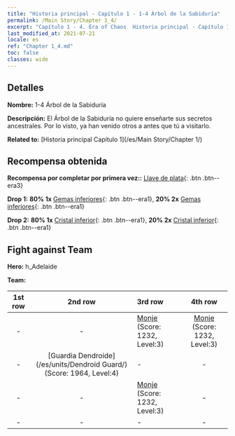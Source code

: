 ```yaml
---
title: "Historia principal - Capítulo 1 - 1-4 Árbol de la Sabiduría"
permalink: /Main Story/Chapter 1_4/
excerpt: "Capítulo 1 - 4. Era of Chaos  Historia principal - Capítulo 1_4. 1-4 Árbol de la Sabiduría"
last_modified_at: 2021-07-21
locale: es
ref: "Chapter 1_4.md"
toc: false
classes: wide
---
```


## Detalles

 **Nombre:** 1-4 Árbol de la Sabiduría

 **Descripción:** El Árbol de la Sabiduría no quiere enseñarte sus secretos ancestrales. Por lo visto, ya han venido otros a antes que tú a visitarlo.

 **Related to:** [Historia principal Capítulo 1](/es/Main Story/Chapter 1/)

## Recompensa obtenida

 **Recompensa por completar por primera vez::** [Llave de plata](/ItemsES/con_693/){: .btn .btn--era3}

 **Drop 1:** **80% 1x** [Gemas inferiores](/ItemsES/mat_4/){: .btn .btn--era1}, **20% 2x** [Gemas inferiores](/ItemsES/mat_4/){: .btn .btn--era1}

 **Drop 2:** **80% 1x** [Cristal inferior](/ItemsES/mat_5/){: .btn .btn--era1}, **20% 2x** [Cristal inferior](/ItemsES/mat_5/){: .btn .btn--era1}


## Fight against Team
 **Hero:** h_Adelaide

 **Team:**


  | 1st row | 2nd row | 3rd row | 4th row |
  |:----:|:----:|:----|:----:|
  | - | - | [Monje](/es/units/Monk/) (Score: 1232, Level:3)  | [Monje](/es/units/Monk/) (Score: 1232, Level:3)  |
  | - | [Guardia Dendroide](/es/units/Dendroid Guard/) (Score: 1964, Level:4)  | - | - |
  | - | - | [Monje](/es/units/Monk/) (Score: 1232, Level:3)  | - |
  | - | - | - | - |


